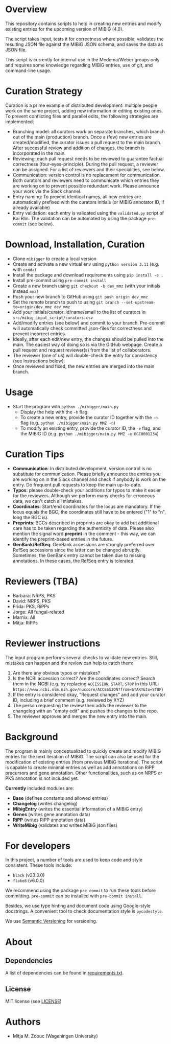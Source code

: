 Overview
========

This repository contains scripts to help in creating new entries and
modify existing entries for the upcoming version of MIBiG (4.0).

The script takes input, tests it for correctness where possible,
validates the resulting JSON file against the MIBiG JSON schema, and
saves the data as JSON file.

This script is currently for internal use in the Medema/Weber groups
only and requires some knowledge regarding MIBiG entries, use of git, and command-line
usage.

Curation Strategy
=================

Curation is a prime example of distributed development: multiple people work
on the same project, adding new information or editing existing ones. To prevent
conflicting files and parallel edits, the following strategies are implemented:
- Branching model: all curators work on separate branches, which branch out of the
  main (production) branch. Once a (few) new entries are created/modified, the
  curator issues a pull request to the main branch. After successful review and
  addition of changes, the branch is incorporated in the main.
- Reviewing: each pull request needs to be reviewed to guarantee factual correctness
  (four-eyes-principle). During the pull request, a reviewer can be assigned. For a
  list of reviewers and their specialities, see below.
- Communication: version control is no replacement for communication. Both curators
  and reviewers need to communicate which entries they are working on to prevent
  possible redundant work. Please announce your work via the Slack channel.
- Entry naming: To prevent identical names, all new entries are automatically
  prefixed with the curators initials (or MIBiG annotator ID, if already available)
- Entry validation: each entry is validated using the `validated.py` script of Kai
  Blin. The validation can be automated by using the package `pre-commit` (see below).


Download, Installation, Curation
================================

- Clone `mibigger` to create a local version
- Create and activate a new virtual env using `python version 3.11` (e.g. with `conda`)
- Install the package and download requirements using `pip install -e .`
- Install pre-commit using `pre-commit install`
- Create a new branch using `git checkout -b dev_mmz` (with your initials instead
  `mmz`)
- Push your new branch to GitHub using `git push origin dev_mmz`
- Set the remote branch to push to using `git branch --set-upstream-to=origin/dev_mmz
  dev_mmz`
- Add your initials/curator_id/name/email to the list of curators in
  `src/mibig_input_script/curators.csv`
- Add/modify entries (see below) and commit to your branch. Pre-commit will
  automatically check committed .json-files for correctness and prevent incorrect
  entries.
- Ideally, after each edit/new entry, the changes should be pulled into the main.
  The easiest way of doing so is via the GitHub webpage. Create a pull request and
  request reviewer(s) from the list of collaborators.
- The reviewer (one of us) will double-check the entry for consistency  (see
  instructions below).
- Once reviewed and fixed, the new entries are merged into the main branch.

Usage
=====

- Start the program with `python ./mibigger/main.py`
  - Display the help with the `-h` flag.
  - To create a new entry, provide the curator ID together with the  `-n` flag (e.g.
    `python ./mibigger/main.py MMZ -n`)
  - To modify an existing entry, provide the curator ID, the `-e` flag, and the
    MIBiG ID (e.g. `python ./mibigger/main.py MMZ -e BGC0001234`)

Curation Tips
=================

- **Communication**: In distributed development, version control is no substitute
  for communication.  Please briefly announce the entries you are working on in the
  Slack  channel and check if anybody is work on the entry. Do frequent
  pull requests to keep the main up-to-date.
- **Typos**: please double-check your additions for typos to make it  easier for
  the reviewers. Although we perform many checks for erroneous data, we can't catch
  all mistakes.
- **Coordinates**: Start/end coordinates for the locus are mandatory.  If the locus
  equals the BGC, the coordinates still have to be entered  ("1" to "n",  long the
  BGC is).
- **Preprints**: BGCs described in preprints are okay to add but additional  care
  has to be taken regarding the authenticity of data. Please also mention the signal
  word **preprint** in the comment - this way, we can identify the  preprint-based
  entries in the future.
- **GenBank/RefSeq**: GenBank accessions are strongly preferred over RefSeq
  accessions since the latter can be changed abruptly. Sometimes, the GenBank  entry
  cannot be taken due to missing annotations. In these cases, the RefSeq entry is
  tolerated.

Reviewers (TBA)
=========

- Barbara: NRPS, PKS
- David: NRPS, PKS
- Frida: PKS, RiPPs
- Jorge: All fungal-related
- Marnix: All
- Mitja: RiPPs


Reviewer instructions
=====================

The input program performs several checks to validate new entries. Still, mistakes
can happen and the review can help to catch them:

1) Are there any obvious typos or mistakes?
2) Is the NCBI accession correct? Are the coordinates correct? Search them in the
   NCBI (e.g. by replacing `ACCESSION`, `START`, `STOP` in this URL:
   `https://www.ncbi.nlm.nih.gov/nuccore/ACCESSION?from=START&to=STOP`)
3) If the entry is considered okay, "Request changes" and add your curator ID,
   including a brief comment  (e.g. reviewed by XYZ)
4) The person requesting the review then adds the reviewer to the changelog with an
   "empty edit" and pushes the changes to the repo.
5) The reviewer approves and merges the new entry into the main.

Background
==========

The program is mainly conceptualized to quickly create and modify MIBiG
entries for the next iteration of MIBiG. The script can also be used
for the modification of existing entries (from previous MIBiG iterations).
The script is capable to create minimal entries as well as add annotations
on RiPP precursors and gene annotation. Other functionalities, such as
on NRPS or PKS annotation is not included yet.

**Currently** included modules are:
- **Base** (defines constants and allowed entries)
- **Changelog** (writes changelog)
- **MibigEntry** (writes the essential information of a MIBiG entry)
- **Genes** (writes gene annotation data)
- **RiPP** (writes RiPP annotation data)
- **WriteMibig** (validates and writes MIBiG json files)

For developers
==============

In this project, a number of tools are used to keep code and style consistent.
These tools include:
- `black` (v23.3.0)
- `flake8` (v6.0.0)

We recommend using the package `pre-commit` to run these tools before committing.
`pre-commit` can be installed with `pre-commit install`.

Besides, we use type hinting and document code using Google-style docstrings.
A convenient tool to check documentation style is `pycodestyle`.

We use [Semantic Versioning](http://semver.org/) for versioning.

About
=====

## Dependencies

A list of dependencies can be found in [requirements.txt](requirements.txt).

## License

MIT license (see [LICENSE](LICENSE.md))

Authors
=======

- Mitja M. Zdouc (Wageningen University)
